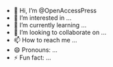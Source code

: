 - 👋 Hi, I’m @OpenAccessPress
- 👀 I’m interested in ...
- 🌱 I’m currently learning ...
- 💞️ I’m looking to collaborate on ...
- 📫 How to reach me ...
- 😄 Pronouns: ...
- ⚡ Fun fact: ...

<!---
OpenAccessPress/OpenAccessPress is a ✨ special ✨ repository because its `README.md` (this file) appears on your GitHub profile.
You can click the Preview link to take a look at your changes.
--->
